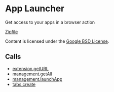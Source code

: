 
App Launcher
=======

Get access to your apps in a browser action

[Zipfile](http://developer.chrome.com/extensions/examples/extensions/app_launcher.zip)

Content is licensed under the [Google BSD License](https://developers.google.com/open-source/licenses/bsd).

Calls
-----

* [extension.getURL](https://developer.chrome.com/extensions/extension#method-getURL)
* [management.getAll](https://developer.chrome.com/extensions/management#method-getAll)
* [management.launchApp](https://developer.chrome.com/extensions/management#method-launchApp)
* [tabs.create](https://developer.chrome.com/extensions/tabs#method-create)
